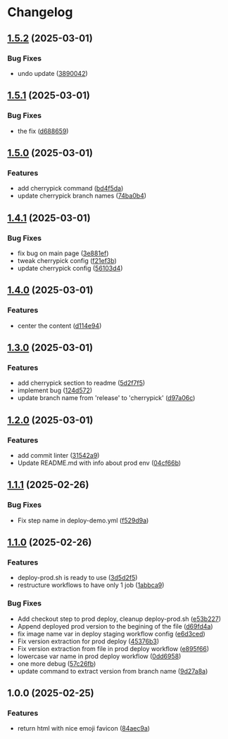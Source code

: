 # Changelog

## [1.5.2](https://github.com/yb172/deploydocus/compare/v1.5.1...v1.5.2) (2025-03-01)


### Bug Fixes

* undo update ([3890042](https://github.com/yb172/deploydocus/commit/389004215838d4b2f86bc88ff167b66ccd58677e))

## [1.5.1](https://github.com/yb172/deploydocus/compare/v1.5.0...v1.5.1) (2025-03-01)


### Bug Fixes

* the fix ([d688659](https://github.com/yb172/deploydocus/commit/d6886596f8a9a0d9f6fa0c0b4a636d839ad3906f))

## [1.5.0](https://github.com/yb172/deploydocus/compare/v1.4.1...v1.5.0) (2025-03-01)


### Features

* add cherrypick command ([bd4f5da](https://github.com/yb172/deploydocus/commit/bd4f5dab5b4b71badf63c189afabee0e12b4a701))
* update cherrypick branch names ([74ba0b4](https://github.com/yb172/deploydocus/commit/74ba0b44337ae8f3e44b243242b4dbd846465808))

## [1.4.1](https://github.com/yb172/deploydocus/compare/v1.4.0...v1.4.1) (2025-03-01)


### Bug Fixes

* fix bug on main page ([3e881ef](https://github.com/yb172/deploydocus/commit/3e881efe2e4b4db88e2900f2887a5f271b19cb49))
* tweak cherrypick config ([f21ef3b](https://github.com/yb172/deploydocus/commit/f21ef3bcac95ca584431971c2dc431199cdc94fd))
* update cherrypick config ([56103d4](https://github.com/yb172/deploydocus/commit/56103d4bde609a85bef249877a8e6aff3f0d85b9))

## [1.4.0](https://github.com/yb172/deploydocus/compare/v1.3.0...v1.4.0) (2025-03-01)


### Features

* center the content ([d114e94](https://github.com/yb172/deploydocus/commit/d114e942bdec9e0b29768eff8de76ac79ed07e1a))

## [1.3.0](https://github.com/yb172/deploydocus/compare/v1.2.0...v1.3.0) (2025-03-01)


### Features

* add cherrypick section to readme ([5d2f7f5](https://github.com/yb172/deploydocus/commit/5d2f7f503d7b52e4bb7f61e026d0c7b56728f5ba))
* implement bug ([124d572](https://github.com/yb172/deploydocus/commit/124d572eb3f8e5ce34b9765bbeadf71ee77a98cc))
* update branch name from 'release' to 'cherrypick' ([d97a06c](https://github.com/yb172/deploydocus/commit/d97a06cbf1587aac58ca6384cef7fb4896e4cfbc))

## [1.2.0](https://github.com/yb172/deploydocus/compare/v1.1.1...v1.2.0) (2025-03-01)


### Features

* add commit linter ([31542a9](https://github.com/yb172/deploydocus/commit/31542a907ecc691b67ddd0a02c0a5a9e89c34785))
* Update README.md with info about prod env ([04cf66b](https://github.com/yb172/deploydocus/commit/04cf66be64866ea2a0390c594f93cdf05860c0a9))

## [1.1.1](https://github.com/yb172/deploydocus/compare/v1.1.0...v1.1.1) (2025-02-26)


### Bug Fixes

* Fix step name in deploy-demo.yml ([f529d9a](https://github.com/yb172/deploydocus/commit/f529d9af6e0aa65f5dff44436008d602c5d8c580))

## [1.1.0](https://github.com/yb172/deploydocus/compare/v1.0.0...v1.1.0) (2025-02-26)


### Features

* deploy-prod.sh is ready to use ([3d5d2f5](https://github.com/yb172/deploydocus/commit/3d5d2f515d18ab1f48bbc78ee76c7c1085545dbf))
* restructure workflows to have only 1 job ([1abbca9](https://github.com/yb172/deploydocus/commit/1abbca9c490b8d7f86aacbc12c4e0d53b955a4e2))


### Bug Fixes

* Add checkout step to prod deploy, cleanup deploy-prod.sh ([e53b227](https://github.com/yb172/deploydocus/commit/e53b22700b2429537a6f1ddcf2900cfa98a5e766))
* Append deployed prod version to the begining of the file ([d69fd4a](https://github.com/yb172/deploydocus/commit/d69fd4a1333a7344078c212fc2492b5fece67ae7))
* fix image name var in deploy staging workflow config ([e6d3ced](https://github.com/yb172/deploydocus/commit/e6d3ced26bc3d17b5fa288ed24d21e04d4b64266))
* Fix version extraction for prod deploy ([45376b3](https://github.com/yb172/deploydocus/commit/45376b347708433185baca31fd96fb118a225375))
* Fix version extraction from file in prod deploy workflow ([e895f66](https://github.com/yb172/deploydocus/commit/e895f665faf1cbfac3232eee5801f4b74d4b5f5d))
* lowercase var name in prod deploy workflow ([0dd6958](https://github.com/yb172/deploydocus/commit/0dd6958c87080627978a9ad3bb65e3d50a05c984))
* one more debug ([57c26fb](https://github.com/yb172/deploydocus/commit/57c26fb6b9b1522bd51e80f90e0fe90bf9aa3027))
* update command to extract version from branch name ([9d27a8a](https://github.com/yb172/deploydocus/commit/9d27a8a9b46990f392fd3a28ea322b65bea122a4))

## 1.0.0 (2025-02-25)


### Features

* return html with nice emoji favicon ([84aec9a](https://github.com/yb172/deploydocus/commit/84aec9a2fc3c13cb8cefbd3c868ac3720c51269f))
